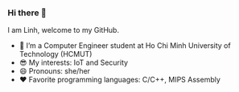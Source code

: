 ### Hi there 👋

I am Linh, welcome to my GitHub.

- 🌱 I’m a Computer Engineer student at Ho Chi Minh University of Technology (HCMUT)
- :sunglasses: My interests: IoT and Security
- 😄 Pronouns: she/her
- :heart: Favorite programming languages: C/C++, MIPS Assembly
